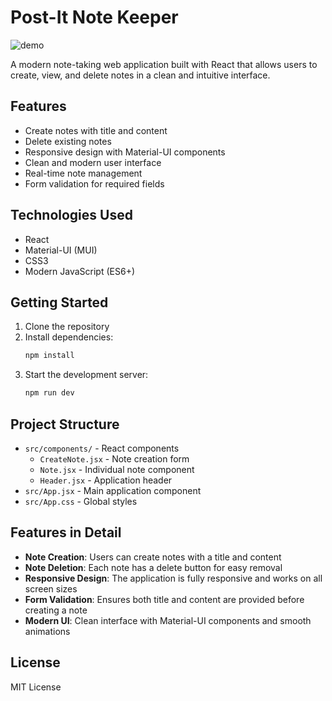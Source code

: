 # Post-It Note Keeper

![demo](demo.gif)

A modern note-taking web application built with React that allows users to create, view, and delete notes in a clean and intuitive interface.

## Features

- Create notes with title and content
- Delete existing notes
- Responsive design with Material-UI components
- Clean and modern user interface
- Real-time note management
- Form validation for required fields

## Technologies Used

- React
- Material-UI (MUI)
- CSS3
- Modern JavaScript (ES6+)

## Getting Started

1. Clone the repository
2. Install dependencies:
   ```bash
   npm install
   ```
3. Start the development server:
   ```bash
   npm run dev
   ```

## Project Structure

- `src/components/` - React components
  - `CreateNote.jsx` - Note creation form
  - `Note.jsx` - Individual note component
  - `Header.jsx` - Application header
- `src/App.jsx` - Main application component
- `src/App.css` - Global styles

## Features in Detail

- **Note Creation**: Users can create notes with a title and content
- **Note Deletion**: Each note has a delete button for easy removal
- **Responsive Design**: The application is fully responsive and works on all screen sizes
- **Form Validation**: Ensures both title and content are provided before creating a note
- **Modern UI**: Clean interface with Material-UI components and smooth animations

## License

MIT License
